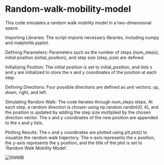 # Random-walk-mobility-model
This code simulates a random walk mobility model in a two-dimensional space.

Importing Libraries: The script imports necessary libraries, including numpy and matplotlib.pyplot.

Defining Parameters: Parameters such as the number of steps (num_steps), initial position (initial_position), and step size (step_size) are defined.

Initializing Position: The initial position is set to initial_position, and lists x and y are initialized to store the x and y coordinates of the position at each step.

Defining Directions: Four possible directions are defined as unit vectors: up, down, right, and left.

Simulating Random Walk: The code iterates through num_steps steps. At each step, a random direction is chosen using np.random.randint(0, 4), and the position is updated by adding the step size multiplied by the chosen direction vector. The x and y coordinates of the new position are appended to the x and y lists.

Plotting Results: The x and y coordinates are plotted using plt.plot() to visualize the random walk trajectory. The x-axis represents the x position, the y-axis represents the y position, and the title of the plot is set to 'Random Walk Mobility Model'.

![RWMB](https://github.com/IndikaAnuradha/Random-walk-mobility-model/assets/122884553/e2351f00-b48f-47c7-917e-3c05afc8e35e)

